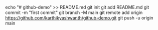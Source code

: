 echo "# github-demo" >> README.md
git init
git add README.md
git commit -m "first commit"
git branch -M main
git remote add origin https://github.com/karthikyashwanth/github-demo.git
git push -u origin main
